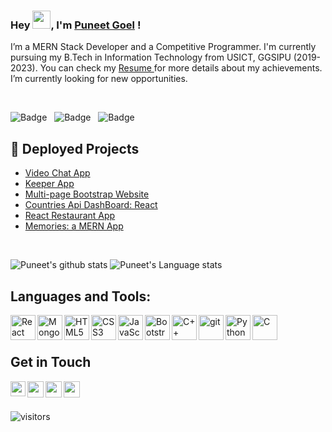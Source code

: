 <!--
**puneet-goel/puneet-goel** is a ✨ _special_ ✨ repository because its `README.md` (this file) appears on your GitHub profile.
-->

### Hey <img src="https://github.com/TheDudeThatCode/TheDudeThatCode/blob/master/Assets/Hi.gif" width="29px">, I'm [Puneet Goel](https://www.linkedin.com/in/gl-puneet/) !
I’m a MERN Stack Developer and a Competitive Programmer. I'm currently pursuing my B.Tech in Information Technology from USICT, GGSIPU (2019-2023). You can check my <a href="https://drive.google.com/file/d/1JoNUmMgyUn5H93n18-0hr3RlfNxIEZx3/view?usp=sharing">Resume </a>for more details about my achievements. I’m currently looking for new opportunities. 

<br />

![Badge](https://cp-logo.vercel.app/codechef/puneet_goel?logo=true) &nbsp;
![Badge](https://cp-logo.vercel.app/leetcode/puneet_goel?logo=true) &nbsp;
![Badge](https://cp-logo.vercel.app/codeforces/puneet_goel?logo=true)


## 📕 Deployed Projects 
- [Video Chat App](https://v-meet-puneet.netlify.app)
- [Keeper App](https://notekeeper-puneet.netlify.app)
- [Multi-page Bootstrap Website](https://puneet-goel.github.io/bootstrap-website) 
- [Countries Api DashBoard: React](https://countries-puneet.netlify.app)
- [React Restaurant App](https://restaurant-puneet.netlify.app) 
- [Memories: a MERN App](https://memories-puneet.netlify.app)

<br />

![Puneet's github stats](https://github-readme-stats.vercel.app/api?username=puneet-goel&show_icons=true&hide_border=true)
![Puneet's Language stats](https://github-readme-stats-eight-theta.vercel.app/api/top-langs/?username=puneet-goel&layout=compact&langs_count=8&hide_border=true)



## Languages and Tools:
<img align="left" alt="React" width="40px" src="https://img.icons8.com/plasticine/100/000000/react.png" />
<img align="left" alt="MongoDB" width="40px" src="https://img.icons8.com/color/48/000000/mongodb.png" /> 
<img align="left" alt="HTML5" width="40px" src="https://img.icons8.com/color/48/000000/html-5--v1.png" />
<img align="left" alt="CSS3" width="40px" src="https://img.icons8.com/color/48/000000/css3.png" />
<img align="left" alt="JavaScript" width="40px" src="https://img.icons8.com/color/48/000000/javascript--v1.png" />
<img align="left" alt="Bootstrap" width="40px" src="https://img.icons8.com/color/48/000000/bootstrap.png" />
<img align="left" alt="C++" width="40px" src="https://img.icons8.com/color/50/000000/c-plus-plus-logo.png" />
<img align="left" alt="git" width="40px" src="https://img.icons8.com/color/48/000000/git.png" /> 
<img align="left" alt="Python" width="40px" src="https://img.icons8.com/color/48/000000/python--v1.png" /> 
<img align="left" alt="C" width="40px" src="https://img.icons8.com/color/48/000000/c-programming.png" /> 

<br />
<br />

## Get in Touch
<a href="https://www.linkedin.com/in/gl-puneet/">
  <img align="left" width="24px" src="https://cdn.jsdelivr.net/npm/simple-icons@v3/icons/linkedin.svg" />
</a>
<a href="mailto:puneetgoel016@gmail.com">
  <img align="left" width="26px" src="https://cdn.jsdelivr.net/npm/simple-icons@v3/icons/gmail.svg" />
</a>
<a href="https://leetcode.com/puneet_goel/">
  <img align="left" width="26px" src="https://cdn.jsdelivr.net/npm/simple-icons@v3/icons/leetcode.svg" />
</a>
<a href="https://www.codechef.com/users/puneet_goel">
  <img align="left" width="26px" src="https://cdn.jsdelivr.net/npm/simple-icons@v3/icons/codechef.svg" />
</a>

<br />
<br />

![visitors](https://visitor-badge.laobi.icu/badge?page_id=puneet-goel.puneet-goel)
